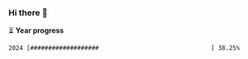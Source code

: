 ### Hi there :wave:

:hourglass_flowing_sand: **Year progress**

```txt
2024 [###################                               ] 38.25%
```

